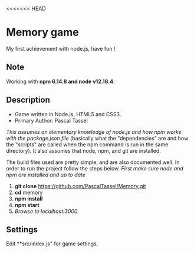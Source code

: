 <<<<<<< HEAD
# Memory game
My first achievement with node.js, have fun !

## Note
Working with **npm 6.14.8 and node v12.18.4**.

## Description ##

* Game written in Node.js, HTML5 and CSS3.
* Primary Author:
    Pascal Tassel
    
*This assumes an elementary knowledge of node.js and how npm works with the package.json file* (basically what the "dependencies" are and how the "scripts" are called when the npm command is run in the same directory). It also assumes that node, npm, and git are installed.

The build files used are pretty simple, and are also documented well. In order to run the project follow the steps below. *First make sure node and npm are installed and up to date*
    
1.  **git clone** https://github.com/PascalTassel/Memory.git
1.  **cd** memory
1.  **npm install**
1.  **npm start**
1.  *Browse to localhost:3000*

## Settings
Edit **src/index.js" for game settings.
